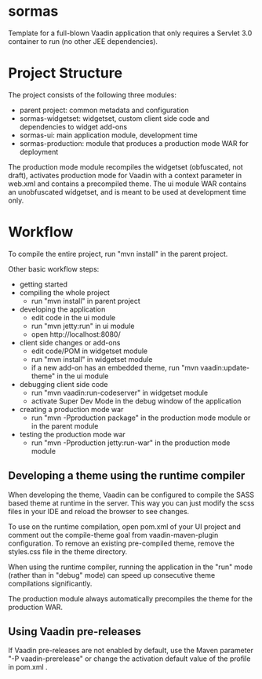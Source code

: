 sormas
==============

Template for a full-blown Vaadin application that only requires a Servlet 3.0 container to run (no other JEE dependencies).


Project Structure
=================

The project consists of the following three modules:

- parent project: common metadata and configuration
- sormas-widgetset: widgetset, custom client side code and dependencies to widget add-ons
- sormas-ui: main application module, development time
- sormas-production: module that produces a production mode WAR for deployment

The production mode module recompiles the widgetset (obfuscated, not draft), activates production mode for Vaadin with a context parameter in web.xml and contains a precompiled theme. The ui module WAR contains an unobfuscated widgetset, and is meant to be used at development time only.

Workflow
========

To compile the entire project, run "mvn install" in the parent project.

Other basic workflow steps:

- getting started
- compiling the whole project
  - run "mvn install" in parent project
- developing the application
  - edit code in the ui module
  - run "mvn jetty:run" in ui module
  - open http://localhost:8080/
- client side changes or add-ons
  - edit code/POM in widgetset module
  - run "mvn install" in widgetset module
  - if a new add-on has an embedded theme, run "mvn vaadin:update-theme" in the ui module
- debugging client side code
  - run "mvn vaadin:run-codeserver" in widgetset module
  - activate Super Dev Mode in the debug window of the application
- creating a production mode war
  - run "mvn -Pproduction package" in the production mode module or in the parent module
- testing the production mode war
  - run "mvn -Pproduction jetty:run-war" in the production mode module


Developing a theme using the runtime compiler
-------------------------

When developing the theme, Vaadin can be configured to compile the SASS based
theme at runtime in the server. This way you can just modify the scss files in
your IDE and reload the browser to see changes.

To use on the runtime compilation, open pom.xml of your UI project and comment 
out the compile-theme goal from vaadin-maven-plugin configuration. To remove 
an existing pre-compiled theme, remove the styles.css file in the theme directory.

When using the runtime compiler, running the application in the "run" mode 
(rather than in "debug" mode) can speed up consecutive theme compilations
significantly.

The production module always automatically precompiles the theme for the production WAR.

Using Vaadin pre-releases
-------------------------

If Vaadin pre-releases are not enabled by default, use the Maven parameter
"-P vaadin-prerelease" or change the activation default value of the profile in pom.xml .
